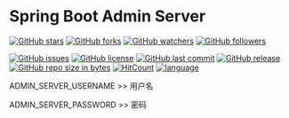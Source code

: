# Spring Boot Admin Server
[![GitHub stars](https://img.shields.io/github/stars/itning/admin-server.svg?style=social&label=Stars)](https://github.com/itning/admin-server/stargazers)
[![GitHub forks](https://img.shields.io/github/forks/itning/admin-server.svg?style=social&label=Fork)](https://github.com/itning/admin-server/network/members)
[![GitHub watchers](https://img.shields.io/github/watchers/itning/admin-server.svg?style=social&label=Watch)](https://github.com/itning/admin-server/watchers)
[![GitHub followers](https://img.shields.io/github/followers/itning.svg?style=social&label=Follow)](https://github.com/itning?tab=followers)

[![GitHub issues](https://img.shields.io/github/issues/itning/admin-server.svg)](https://github.com/itning/admin-server/issues)
[![GitHub license](https://img.shields.io/github/license/itning/admin-server.svg)](https://github.com/itning/admin-server/blob/master/LICENSE)
[![GitHub last commit](https://img.shields.io/github/last-commit/itning/admin-server.svg)](https://github.com/itning/admin-server/commits)
[![GitHub release](https://img.shields.io/github/release/itning/admin-server.svg)](https://github.com/itning/admin-server/releases)
[![GitHub repo size in bytes](https://img.shields.io/github/repo-size/itning/admin-server.svg)](https://github.com/itning/admin-server)
[![HitCount](http://hits.dwyl.io/itning/admin-server.svg)](http://hits.dwyl.io/itning/admin-server)
[![language](https://img.shields.io/badge/language-JAVA-green.svg)](https://github.com/itning/admin-server)

ADMIN_SERVER_USERNAME >> 用户名

ADMIN_SERVER_PASSWORD >> 密码